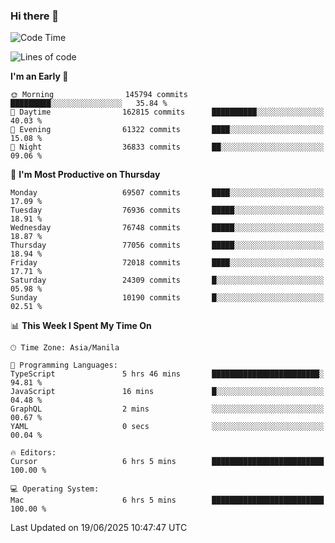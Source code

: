 ### Hi there 👋

<!--START_SECTION:waka-->
![Code Time](http://img.shields.io/badge/Code%20Time-6%2C069%20hrs%2022%20mins-blue)

![Lines of code](https://img.shields.io/badge/From%20Hello%20World%20I%27ve%20Written-140.1%20million%20lines%20of%20code-blue)

**I'm an Early 🐤** 

```text
🌞 Morning                145794 commits      █████████░░░░░░░░░░░░░░░░   35.84 % 
🌆 Daytime                162815 commits      ██████████░░░░░░░░░░░░░░░   40.03 % 
🌃 Evening                61322 commits       ████░░░░░░░░░░░░░░░░░░░░░   15.08 % 
🌙 Night                  36833 commits       ██░░░░░░░░░░░░░░░░░░░░░░░   09.06 % 
```
📅 **I'm Most Productive on Thursday** 

```text
Monday                   69507 commits       ████░░░░░░░░░░░░░░░░░░░░░   17.09 % 
Tuesday                  76936 commits       █████░░░░░░░░░░░░░░░░░░░░   18.91 % 
Wednesday                76748 commits       █████░░░░░░░░░░░░░░░░░░░░   18.87 % 
Thursday                 77056 commits       █████░░░░░░░░░░░░░░░░░░░░   18.94 % 
Friday                   72018 commits       ████░░░░░░░░░░░░░░░░░░░░░   17.71 % 
Saturday                 24309 commits       █░░░░░░░░░░░░░░░░░░░░░░░░   05.98 % 
Sunday                   10190 commits       █░░░░░░░░░░░░░░░░░░░░░░░░   02.51 % 
```


📊 **This Week I Spent My Time On** 

```text
🕑︎ Time Zone: Asia/Manila

💬 Programming Languages: 
TypeScript               5 hrs 46 mins       ████████████████████████░   94.81 % 
JavaScript               16 mins             █░░░░░░░░░░░░░░░░░░░░░░░░   04.48 % 
GraphQL                  2 mins              ░░░░░░░░░░░░░░░░░░░░░░░░░   00.67 % 
YAML                     0 secs              ░░░░░░░░░░░░░░░░░░░░░░░░░   00.04 % 

🔥 Editors: 
Cursor                   6 hrs 5 mins        █████████████████████████   100.00 % 

💻 Operating System: 
Mac                      6 hrs 5 mins        █████████████████████████   100.00 % 
```


 Last Updated on 19/06/2025 10:47:47 UTC
<!--END_SECTION:waka-->


<!--
**rad182/rad182** is a ✨ _special_ ✨ repository because its `README.md` (this file) appears on your GitHub profile.

Here are some ideas to get you started:

- 🔭 I’m currently working on ...
- 🌱 I’m currently learning ...
- 👯 I’m looking to collaborate on ...
- 🤔 I’m looking for help with ...
- 💬 Ask me about ...
- 📫 How to reach me: ...
- 😄 Pronouns: ...
- ⚡ Fun fact: ...
-->
